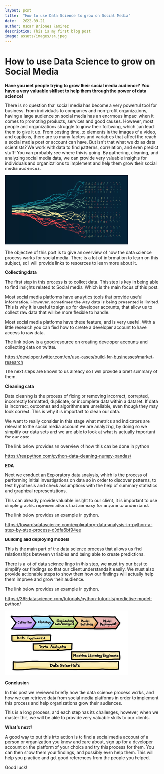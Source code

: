 ```yaml
---
layout: post
title:  "How to use Data Science to grow on Social Media"
date:   2022-09-21
author: Oscar Briones Ramirez
description: This is my first blog post
image: assets/images/sm.jpeg
---
```


# How to use Data Science to grow on Social Media

**Have you met people trying to grow their social media audience?**
**You have a very valuable skillset to help them through the power of data science!**


There is no question that social media has become a very powerful tool for business. From individuals to companies and non-profit organizations, having a large audience on social media has an enormous impact when it comes to promoting products, services and good causes. However, most people and organizations struggle to grow their following, which can lead them to give it up.  From posting time, to elements in the images of a video, and captions, there are so many factors and variables that affect the reach a social media post or account can have. But isn't that what we do as data scientists? We work with data to find patterns, correlation, and even predict stuff! You can probably see where this is going. By gathering, cleaning, and analyzing social media data, we can provide very valuable insights for individuals and organizations to implement and help them grow their social media audiences.

<img src="https://raw.githubusercontent.com/oscarbrionesr/stat386-projects/main/assets/images/ds.png" alt="" style="width:400px;"/>



The objective of this post is to give an overview of how the data science process works for social media. There is a lot of information to learn on this subject, so I will provide links to resources to learn more about it.


**Collecting data**

The first step in this process is to collect data. This step is key in being able to find insights related to Social media. Which is the main focus of this post. 

Most social media platforms have analytics tools that provide useful information. However, sometimes the way data is being presented is limited. This is why it is useful to sign up for developer accounts, that allow us to collect raw data that will be more flexible to handle.

Most social media platforms have these feature, and is very useful. With a little research you can find how to create a developer account to have access to raw data.

The link below is a good resource on creating developer accounts and collecting data on twitter.

https://developer.twitter.com/en/use-cases/build-for-businesses/market-research



The next steps are known to us already so I will provide a brief summary of them.


**Cleaning data**

Data cleaning is the process of fixing or removing incorrect, corrupted, incorrectly formatted, duplicate, or incomplete data within a dataset. If data is incorrect, outcomes and algorithms are unreliable, even though they may look correct. This is why it is important to clean our data.

We want to really consider in this stage what metrics and indicators are relevant to the social media account we are analyzing, by doing so we simplify our data sets and we are able to look at what is actually important for our case.

The link below provides an overview of how this can be done in python

https://realpython.com/python-data-cleaning-numpy-pandas/ 


**EDA**

Next we conduct an Exploratory data analysis, which is the process of performing initial investigations on data so in order to discover patterns, to test hypothesis and check assumptions with the help of summary statistics and graphical representations.

This can already provide valuable insight to our client, it is important to use simple graphic representations that are easy for anyone to understand.

The link below provides an example in python.

https://towardsdatascience.com/exploratory-data-analysis-in-python-a-step-by-step-process-d0dfa6bf94ee



**Building and deploying models**

This is the main part of the data science process that allows us find relationships between variables and being able to create predictions.

There is a lot of data science lingo in this step, we must try our best to simplify our findings so that our client understands it easily. We must also provide actionable steps to show them how our findings will actually help them improve and grow their audience.

The link below provides an example in python.

https://365datascience.com/tutorials/python-tutorials/predictive-model-python/

<img src="https://raw.githubusercontent.com/oscarbrionesr/stat386-projects/main/assets/images/process.png" alt="" style="width:400px;"/>

**Conclusion**

In this post we reviewed briefly how the data science process works, and how we can retrieve data from social media platforms in order to implement this process and help organizations grow their audiences.

This is a long process, and each step has its challenges, however, when we master this, we will be able to provide very valuable skills to our clients.

**What’s next?**

A good way to put this into action is to find a social media account of a person or organization you know and care about, sign up for a developer account on the platform of your choice and try this process for them. You can then show them your findings, and possibly even help them. This will help you practice and get good references from the people you helped.

Good luck!
